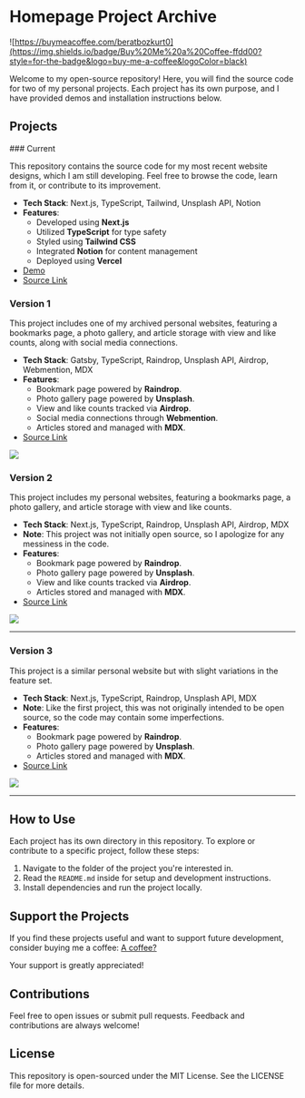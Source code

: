 # Homepage Project Archive

![https://buymeacoffee.com/beratbozkurt0](https://img.shields.io/badge/Buy%20Me%20a%20Coffee-ffdd00?style=for-the-badge&logo=buy-me-a-coffee&logoColor=black)

Welcome to my open-source repository! Here, you will find the source code for two of my personal projects. Each project has its own purpose, and I have provided demos and installation instructions below.

## Projects

### Current

This repository contains the source code for my most recent website designs, which I am still developing. Feel free to browse the code, learn from it, or contribute to its improvement.

- **Tech Stack**: Next.js, TypeScript, Tailwind, Unsplash API, Notion
- **Features**:
  - Developed using **Next.js**
  - Utilized **TypeScript** for type safety
  - Styled using **Tailwind CSS**
  - Integrated **Notion** for content management
  - Deployed using **Vercel**
- [Demo](https://beratbozkurt.net)
- [Source Link](https://github.com/berat/homepage)

### Version 1

This project includes one of my archived personal websites, featuring a bookmarks page, a photo gallery, and article storage with view and like counts, along with social media connections.

- **Tech Stack**: Gatsby, TypeScript, Raindrop, Unsplash API, Airdrop, Webmention, MDX
- **Features**:
  - Bookmark page powered by **Raindrop**.
  - Photo gallery page powered by **Unsplash**.
  - View and like counts tracked via **Airdrop**.
  - Social media connections through **Webmention**.
  - Articles stored and managed with **MDX**.
- [Source Link](https://github.com/berat/homepage-archive/tree/master/v1)

![](https://github.com/berat/homepage-archive/blob/master/assets/v1.gif)

### Version 2

This project includes my personal websites, featuring a bookmarks page, a photo gallery, and article storage with view and like counts.

- **Tech Stack**: Next.js, TypeScript, Raindrop, Unsplash API, Airdrop, MDX
- **Note**: This project was not initially open source, so I apologize for any messiness in the code.
- **Features**:
  - Bookmark page powered by **Raindrop**.
  - Photo gallery page powered by **Unsplash**.
  - View and like counts tracked via **Airdrop**.
  - Articles stored and managed with **MDX**.
- [Source Link](https://github.com/berat/homepage-archive/tree/master/v2)

![](https://github.com/berat/homepage-archive/blob/master/assets/v2.gif)

---

### Version 3

This project is a similar personal website but with slight variations in the feature set.

- **Tech Stack**: Next.js, TypeScript, Raindrop, Unsplash API, MDX
- **Note**: Like the first project, this was not originally intended to be open source, so the code may contain some imperfections.
- **Features**:
  - Bookmark page powered by **Raindrop**.
  - Photo gallery page powered by **Unsplash**.
  - Articles stored and managed with **MDX**.
- [Source Link](https://github.com/berat/homepage-archive/tree/master/v3)

![](https://github.com/berat/homepage-archive/blob/master/assets/v3.gif)

---

## How to Use

Each project has its own directory in this repository. To explore or contribute to a specific project, follow these steps:

1.  Navigate to the folder of the project you're interested in.
2.  Read the `README.md` inside for setup and development instructions.
3.  Install dependencies and run the project locally.

## Support the Projects

If you find these projects useful and want to support future development, consider buying me a coffee: [A coffee?](https://buymeacoffee.com/beratbozkurt0)

Your support is greatly appreciated!

## Contributions

Feel free to open issues or submit pull requests. Feedback and contributions are always welcome!

## License

This repository is open-sourced under the MIT License. See the LICENSE file for more details.
